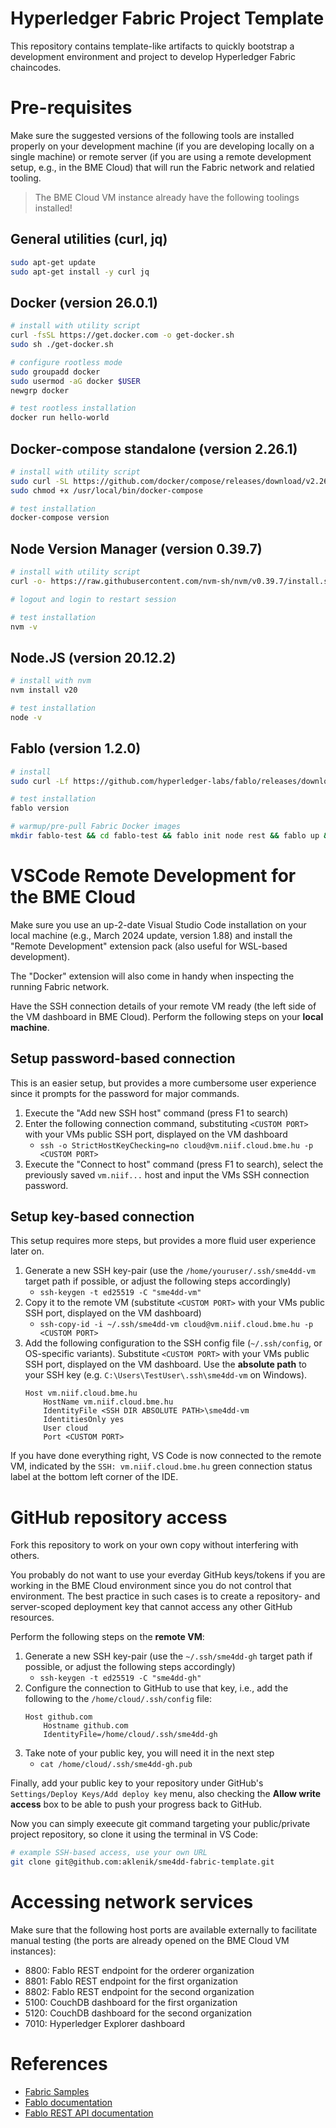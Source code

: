 # Hyperledger Fabric Project Template

This repository contains template-like artifacts to quickly bootstrap a development environment and project to develop Hyperledger Fabric chaincodes.

# Pre-requisites

Make sure the suggested versions of the following tools are installed properly on your development machine (if you are developing locally on a single machine) or remote server (if you are using a remote development setup, e.g., in the BME Cloud) that will run the Fabric network and relatied tooling.

> The BME Cloud VM instance already have the following toolings installed!

## General utilities (curl, jq)
```sh
sudo apt-get update
sudo apt-get install -y curl jq
```


## Docker (version 26.0.1)
```sh
# install with utility script
curl -fsSL https://get.docker.com -o get-docker.sh
sudo sh ./get-docker.sh

# configure rootless mode
sudo groupadd docker
sudo usermod -aG docker $USER
newgrp docker

# test rootless installation
docker run hello-world
```

## Docker-compose standalone (version 2.26.1)
```sh
# install with utility script
sudo curl -SL https://github.com/docker/compose/releases/download/v2.26.1/docker-compose-linux-x86_64 -o /usr/local/bin/docker-compose
sudo chmod +x /usr/local/bin/docker-compose

# test installation
docker-compose version
```

## Node Version Manager (version 0.39.7)
```sh
# install with utility script
curl -o- https://raw.githubusercontent.com/nvm-sh/nvm/v0.39.7/install.sh | bash

# logout and login to restart session

# test installation
nvm -v
```

## Node.JS (version 20.12.2)
```sh
# install with nvm
nvm install v20

# test installation
node -v
```

## Fablo (version 1.2.0)
```sh
# install 
sudo curl -Lf https://github.com/hyperledger-labs/fablo/releases/download/1.2.0/fablo.sh -o /usr/local/bin/fablo && sudo chmod +x /usr/local/bin/fablo

# test installation
fablo version

# warmup/pre-pull Fabric Docker images
mkdir fablo-test && cd fablo-test && fablo init node rest && fablo up && fablo prune && cd .. && rm -rf fablo-test
```

# VSCode Remote Development for the BME Cloud

Make sure you use an up-2-date Visual Studio Code installation on your local machine (e.g., March 2024 update, version 1.88) and install the "Remote Development" extension pack (also useful for WSL-based development).

The "Docker" extension will also come in handy when inspecting the running Fabric network.

Have the SSH connection details of your remote VM ready (the left side of the VM dashboard in BME Cloud). Perform the following steps on your __local machine__.

## Setup password-based connection
This is an easier setup, but provides a more cumbersome user experience since it prompts for the password for major commands.

1. Execute the "Add new SSH host" command (press F1 to search)
1. Enter the following connection command, substituting `<CUSTOM PORT>` with your VMs public SSH port, displayed on the VM dashboard
    * `ssh -o StrictHostKeyChecking=no cloud@vm.niif.cloud.bme.hu -p <CUSTOM PORT>`
1. Execute the "Connect to host" command (press F1 to search), select the previously saved `vm.niif...` host and input the VMs SSH connection password.

## Setup key-based connection
This setup requires more steps, but provides a more fluid user experience later on.

1. Generate a new SSH key-pair (use the `/home/youruser/.ssh/sme4dd-vm` target path if possible, or adjust the following steps accordingly)
    * `ssh-keygen -t ed25519 -C "sme4dd-vm"`
1. Copy it to the remote VM (substitute `<CUSTOM PORT>` with your VMs public SSH port, displayed on the VM dashboard)
    * `ssh-copy-id -i ~/.ssh/sme4dd-vm cloud@vm.niif.cloud.bme.hu -p <CUSTOM PORT>`
1. Add the following configuration to the SSH config file (`~/.ssh/config`, or OS-specific variants). Substitute `<CUSTOM PORT>` with your VMs public SSH port, displayed on the VM dashboard. Use the __absolute path__ to your SSH key (e.g. `C:\Users\TestUser\.ssh\sme4dd-vm` on Windows).
    ```
    Host vm.niif.cloud.bme.hu
        HostName vm.niif.cloud.bme.hu
        IdentityFile <SSH DIR ABSOLUTE PATH>\sme4dd-vm
        IdentitiesOnly yes
        User cloud
        Port <CUSTOM PORT>
    ```

If you have done everything right, VS Code is now connected to the remote VM, indicated by the `SSH: vm.niif.cloud.bme.hu` green connection status label at the bottom left corner of the IDE.

# GitHub repository access

Fork this repository to work on your own copy without interfering with others.

You probably do not want to use your everday GitHub keys/tokens if you are working in the BME Cloud environment since you do not control that environment. The best practice in such cases is to create a repository- and server-scoped deployment key that cannot access any other GitHub resources. 

Perform the following steps on the __remote VM__:
1. Generate a new SSH key-pair (use the `~/.ssh/sme4dd-gh` target path if possible, or adjust the following steps accordingly)
    * `ssh-keygen -t ed25519 -C "sme4dd-gh"`
1. Configure the connection to GitHub to use that key, i.e., add the following to the `/home/cloud/.ssh/config` file:
    ```
    Host github.com
        Hostname github.com
        IdentityFile=/home/cloud/.ssh/sme4dd-gh
    ```
1. Take note of your public key, you will need it in the next step
    * `cat /home/cloud/.ssh/sme4dd-gh.pub`

Finally, add your public key to your repository under GitHub's `Settings/Deploy Keys/Add deploy key` menu, also checking the __Allow write access__ box to be able to push your progress back to GitHub.


Now you can simply exeecute git command targeting your public/private project repository, so clone it using the terminal in VS Code:

```sh
# example SSH-based access, use your own URL
git clone git@github.com:aklenik/sme4dd-fabric-template.git
```

# Accessing network services

Make sure that the following host ports are available externally to facilitate manual testing (the ports are already opened on the BME Cloud VM instances):
* 8800: Fablo REST endpoint for the orderer organization
* 8801: Fablo REST endpoint for the first organization
* 8802: Fablo REST endpoint for the second organization
* 5100: CouchDB dashboard for the first organization
* 5120: CouchDB dashboard for the second organization
* 7010: Hyperledger Explorer dashboard

# References

* [Fabric Samples](https://github.com/hyperledger/fabric-samples)
* [Fablo documentation](https://github.com/hyperledger-labs/fablo)
* [Fablo REST API documentation](https://github.com/fablo-io/fablo-rest)
